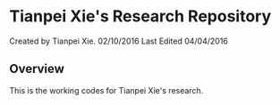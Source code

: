 # Tianpei Xie's Research Repository
Created by Tianpei Xie. 02/10/2016
Last Edited  04/04/2016

## Overview
This is the working codes for Tianpei Xie's research. 
